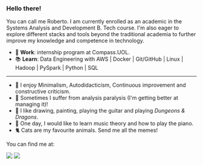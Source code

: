 ### Hello there!

You can call me Roberto. I am currently enrolled as an academic in the Systems Analysis and Development B. Tech course. I'm also eager to explore different stacks and tools beyond the traditional academia to further improve my knowledge and competence in technology.

- 🔭 **Work**: internship program at Compass.UOL.
- 📚 **Learn**: Data Engineering with AWS | Docker | Git/GitHub | Linux | Hadoop | PySpark | Python | SQL

---

- 🌱 I enjoy Minimalism, Autodidacticism, Continuous improvement and constructive criticism.
- 🤔 Sometimes I suffer from analysis paralysis (I'm getting better at managing it)!
- 🎨 I like drawing, painting, playing the guitar and playing *Dungeons & Dragons*.
- 🎹 One day, I would like to learn music theory and how to play the piano.
- 🐈 Cats are my favourite animals. Send me all the memes!  

You can find me at:  

<div>
    <a href = "mailto:gsn.roberto@gmail.com"><img src="https://img.shields.io/badge/Gmail-D14836?style=for-the-badge&logo=gmail&logoColor=white" target="_blank"></a>
    <a href="https://www.linkedin.com/in/robertoljr/" target="_blank"><img src="https://img.shields.io/badge/-LinkedIn-%230077B5?style=for-the-badge&logo=linkedin&logoColor=white" target="_blank"></a>   
</div>
